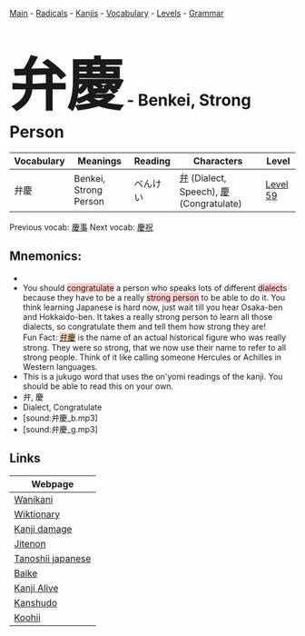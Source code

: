 <style> bigfont {font-size: 100px}</style>
[Main](../README.md) -
[Radicals](../radicals.md) -
[Kanjis](../kanjis.md) -
[Vocabulary](../vocabulary.md) -
[Levels](../levels.md) -
[Grammar](../grammar.md)
# <bigfont> 弁慶</bigfont> - Benkei, Strong Person 

| Vocabulary | Meanings | Reading | Characters | Level |
| --- | --- | --- | --- | --- |
| 弁慶 | Benkei, Strong Person | べんけい |  [弁](../kanjis/弁.md) (Dialect, Speech), [慶](../kanjis/慶.md) (Congratulate) | [Level 59](../levels/wk_level59.md) |

Previous vocab: [慶事](慶事.md) Next vocab: [慶祝](慶祝.md) 

## Mnemonics:

* 
* You should <span style="background-color:#ffcccb"> congratulate</span> a person who speaks lots of different <span style="background-color:#ffcccb"> dialect</span>s because they have to be a really <span style="background-color:#ffcccb"> strong person</span> to be able to do it. You think learning Japanese is hard now, just wait till you hear Osaka-ben and Hokkaido-ben. It takes a really strong person to learn all those dialects, so congratulate them and tell them how strong they are!<br />Fun Fact: <span style="background-color:#fed8b1"> [弁慶](https://jisho.org/search/弁慶)</span> is the name of an actual historical figure who was really strong. They were so strong, that we now use their name to refer to all strong people. Think of it like calling someone Hercules or Achilles in Western languages.
* This is a jukugo word that uses the on'yomi readings of the kanji. You should be able to read this on your own.
* 弁, 慶
* Dialect, Congratulate
* [sound:弁慶_b.mp3]
* [sound:弁慶_g.mp3]


## Links 

| Webpage |
| --- |
| [Wanikani          ](https://www.wanikani.com/kanji/弁慶) |
| [Wiktionary        ](https://en.wiktionary.org/wiki/弁慶) |
| [Kanji damage      ](http://www.kanjidamage.com/kanji/search?utf8=✓&q=弁慶) |
| [Jitenon           ](https://jitenon.com/kanji/弁慶) |
| [Tanoshii japanese ](https://www.tanoshiijapanese.com/dictionary/kanji.cfm?k=弁慶) |
| [Baike             ](https://baike.baidu.com/item/弁慶) |
| [Kanji Alive       ](https://app.kanjialive.com/弁慶) |
| [Kanshudo          ](https://www.kanshudo.com/searchmn?q=弁慶) |
| [Koohii            ](https://kanji.koohii.com/study/kanji/弁慶) |
